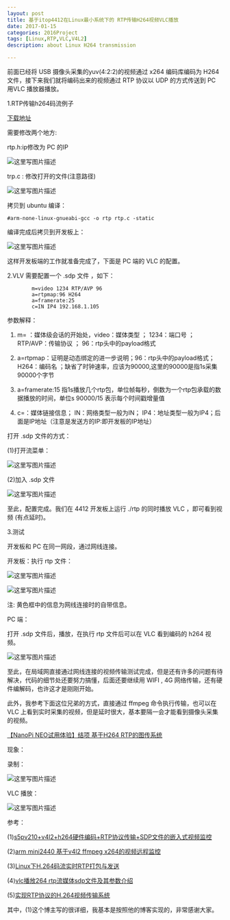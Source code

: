 ```yaml
---
layout: post
title: 基于itop4412在Linux最小系统下的 RTP传输H264视频VLC播放
date: 2017-01-15
categories: 2016Project
tags: [Linux,RTP,VLC,V4L2]
description: about Linux H264 transmission

---
```


前面已经将 USB 摄像头采集的yuv(4:2:2)的视频通过 x264 编码库编码为 H264 文件，接下来我们就将编码出来的视频通过 RTP 协议以 UDP 的方式传送到 PC 用VLC 播放器播放。

1.RTP传输h264码流例子 

[下载地址](http://download.csdn.net/detail/shenxingdeliulu/8607533)

需要修改两个地方:

rtp.h:ip修改为 PC 的IP

![这里写图片描述](http://img.blog.csdn.net/20170115172659438?watermark/2/text/aHR0cDovL2Jsb2cuY3Nkbi5uZXQvd3d0MTg4MTE3MDc5NzE=/font/5a6L5L2T/fontsize/400/fill/I0JBQkFCMA==/dissolve/70/gravity/SouthEast)

trp.c : 修改打开的文件(注意路径)

![这里写图片描述](http://img.blog.csdn.net/20170115172846363?watermark/2/text/aHR0cDovL2Jsb2cuY3Nkbi5uZXQvd3d0MTg4MTE3MDc5NzE=/font/5a6L5L2T/fontsize/400/fill/I0JBQkFCMA==/dissolve/70/gravity/SouthEast)

拷贝到 ubuntu 编译：

	#arm-none-linux-gnueabi-gcc -o rtp rtp.c -static

编译完成后拷贝到开发板上：

![这里写图片描述](http://img.blog.csdn.net/20170115173159321?watermark/2/text/aHR0cDovL2Jsb2cuY3Nkbi5uZXQvd3d0MTg4MTE3MDc5NzE=/font/5a6L5L2T/fontsize/400/fill/I0JBQkFCMA==/dissolve/70/gravity/SouthEast)

这样开发板端的工作就准备完成了，下面是 PC 端的 VLC 的配置。

2.VLV 需要配置一个 .sdp 文件 ，如下：

			m=video 1234 RTP/AVP 96
			a=rtpmap:96 H264
			a=framerate:25
			c=IN IP4 192.168.1.105

参数解释：

1. m= ：媒体级会话的开始处，video：媒体类型 ； 1234：端口号  ；RTP/AVP：传输协议 ； 96：rtp头中的payload格式

2. a=rtpmap：证明是动态绑定的进一步说明；96：rtp头中的payload格式； H264：编码名 ；缺省了时钟速率，应该为90000,这里的90000是指1s采集90000个字节

3. a=framerate:15    指1s播放几个rtp包，单位帧每秒，倒数为一个rtp包承载的数据播放的时间，单位s 90000/15   表示每个时间戳增量值

4. c=：媒体链接信息； IN：网络类型一般为IN； IP4：地址类型一般为IP4；后面是IP地址（注意是发送方的IP:即开发板的IP地址）

打开 .sdp 文件的方式：
 
 (1)打开流菜单：

![这里写图片描述](http://img.blog.csdn.net/20170115174344572?watermark/2/text/aHR0cDovL2Jsb2cuY3Nkbi5uZXQvd3d0MTg4MTE3MDc5NzE=/font/5a6L5L2T/fontsize/400/fill/I0JBQkFCMA==/dissolve/70/gravity/SouthEast)

(2)加入 .sdp 文件

![这里写图片描述](http://img.blog.csdn.net/20170115174621388?watermark/2/text/aHR0cDovL2Jsb2cuY3Nkbi5uZXQvd3d0MTg4MTE3MDc5NzE=/font/5a6L5L2T/fontsize/400/fill/I0JBQkFCMA==/dissolve/70/gravity/SouthEast)

至此，配置完成。我们在 4412 开发板上运行 ./rtp 的同时播放 VLC ，即可看到视频 (有点延时)。

3.测试

开发板和 PC 在同一网段，通过网线连接。

开发板：执行 rtp 文件：

![这里写图片描述](http://img.blog.csdn.net/20170115175229658?watermark/2/text/aHR0cDovL2Jsb2cuY3Nkbi5uZXQvd3d0MTg4MTE3MDc5NzE=/font/5a6L5L2T/fontsize/400/fill/I0JBQkFCMA==/dissolve/70/gravity/SouthEast)

![这里写图片描述](http://img.blog.csdn.net/20170115175311118?watermark/2/text/aHR0cDovL2Jsb2cuY3Nkbi5uZXQvd3d0MTg4MTE3MDc5NzE=/font/5a6L5L2T/fontsize/400/fill/I0JBQkFCMA==/dissolve/70/gravity/SouthEast)

注: 黄色框中的信息为网线连接时的自带信息。

PC 端：

打开 .sdp 文件后，播放，在执行 rtp 文件后可以在 VLC 看到编码的 h264 视频。

![这里写图片描述](http://img.blog.csdn.net/20170115175526480?watermark/2/text/aHR0cDovL2Jsb2cuY3Nkbi5uZXQvd3d0MTg4MTE3MDc5NzE=/font/5a6L5L2T/fontsize/400/fill/I0JBQkFCMA==/dissolve/70/gravity/SouthEast)

至此，在局域网直接通过网线连接的视频传输测试完成，但是还有许多的问题有待解决，代码的细节处还要努力搞懂，后面还要继续用 WIFI  , 4G 网络传输，还有硬件编解码，也许这才是刚刚开始。

此外，我参考下面这位兄弟的方式，直接通过 ffmpeg 命令执行传输，也可以在 VLC 上看到实时采集的视频，但是延时很大，基本要隔一会才能看到摄像头采集的视频。

[【NanoPi NEO试用体验】结项 基于H264 RTP的图传系统 ](http://bbs.elecfans.com/forum.php?mod=viewthread&tid=1105897)

现象：

录制：

![这里写图片描述](http://img.blog.csdn.net/20170115181511522?watermark/2/text/aHR0cDovL2Jsb2cuY3Nkbi5uZXQvd3d0MTg4MTE3MDc5NzE=/font/5a6L5L2T/fontsize/400/fill/I0JBQkFCMA==/dissolve/70/gravity/SouthEast)

VLC 播放：

![这里写图片描述](http://img.blog.csdn.net/20170115181534216?watermark/2/text/aHR0cDovL2Jsb2cuY3Nkbi5uZXQvd3d0MTg4MTE3MDc5NzE=/font/5a6L5L2T/fontsize/400/fill/I0JBQkFCMA==/dissolve/70/gravity/SouthEast)

参考：

(1)[s5pv210+v4l2+h264硬件编码+RTP协议传输+SDP文件的嵌入式视频监控](http://blog.csdn.net/shenxingdeliulu/article/details/45081747)

(2)[arm mini2440 基于v4l2 ffmpeg x264的视频远程监控](http://blog.csdn.net/ghostyu/article/details/7371310)

(3)[Linux下H.264码流实时RTP打包与发送](http://blog.csdn.net/sdvch/article/details/46137311)

(4)[vlc播放264 rtp流媒体sdp文件及其参数介绍](http://blog.csdn.net/zhangjikuan/article/details/27378237)

(5)[实现RTP协议的H.264视频传输系统](http://2343338.blog.51cto.com/2333338/455056)

其中，(1)这个博主写的很详细，我基本是按照他的博客实现的，非常感谢大家。





